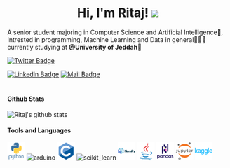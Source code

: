 <h1 align="center">
  <b></b>
  Hi, I'm Ritaj!
  <img src="https://media.giphy.com/media/hvRJCLFzcasrR4ia7z/giphy.gif" width="30px"/>
</h1>

A senior student majoring in Computer Science and Artificial Intelligence🤖, Intrested in programming, Machine Learning and Data in general👩🏻‍💻 currently studying at **@University of Jeddah**🔭


[![Twitter Badge](https://img.shields.io/twitter/follow/ritajalmutairii?logo=twitter&style=for-the-badge&https://twitter.com/ritajalmutairii)](https://twitter.com/ritajalmutairii) 

[![Linkedin Badge](https://img.shields.io/badge/-Linkedin-0e76a8?style=for-the-badge&labelColor=0e76a8&logo=linkedin&logoColor=white)](https://www.linkedin.com/in/ritaj-almutairi-566b16210/)  [![Mail Badge](https://img.shields.io/badge/-Email-c0392b?style=for-the-badge&labelColor=c0392b&logo=gmail&logoColor=white)](mailto:ritajalmutairii@gmail.com)


#
#### Github Stats

![Ritaj's github stats](https://github-readme-stats.vercel.app/api?username=ritajalmutairi&count_private=true&theme=tokyonight&hide=contribs,prs)

</details>


#### Tools and Languages

<div>
  <img src="https://github.com/devicons/devicon/blob/master/icons/python/python-original-wordmark.svg" title="python" alt="python" width="40" height="40"/>
  <img src="https://cdn.worldvectorlogo.com/logos/arduino-1.svg" alt="arduino" width="40" height="40"/>
  <img src="https://raw.githubusercontent.com/devicons/devicon/master/icons/c/c-original.svg" alt="c" width="40" height="40"/> 
  <img src="https://upload.wikimedia.org/wikipedia/commons/0/05/Scikit_learn_logo_small.svg" alt="scikit_learn" width="40" height="40"/> 
  <img src="https://github.com/devicons/devicon/blob/master/icons/numpy/numpy-original-wordmark.svg" title="numpy" alt="numpy" width="40" height="40"/>
  <img src="https://raw.githubusercontent.com/devicons/devicon/master/icons/java/java-original.svg" alt="java" width="40" height="40"/> 
  <img src="https://github.com/devicons/devicon/blob/master/icons/pandas/pandas-original-wordmark.svg" title="pandas" alt="pandas" width="40" height="40"/>
  <img src="https://github.com/devicons/devicon/blob/master/icons/jupyter/jupyter-original-wordmark.svg" title="jupyter" alt="jupyter" width="40" height="40"/>
  <img src="https://github.com/devicons/devicon/blob/master/icons/kaggle/kaggle-original-wordmark.svg" title="kaggle" alt="kaggle" width="40" height="40"/>

</div>
